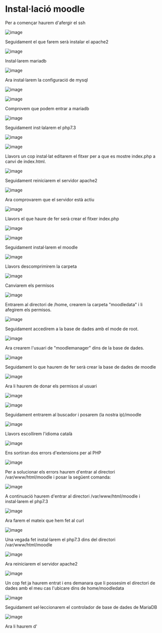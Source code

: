 # Instal·lació moodle

Per a començar haurem d'afergir el ssh

![image](https://user-images.githubusercontent.com/104194787/203824274-fd62dc35-e871-45dc-acc6-1bc5cbba4601.png)

Seguidament el que farem serà instalar el apache2

![image](https://user-images.githubusercontent.com/104194787/203826244-03deed88-4c73-4911-be4a-31f152a799b8.png)

Instal·larem mariadb

![image](https://user-images.githubusercontent.com/104194787/203828883-94047302-eca3-444b-abf6-1edb0d67dca3.png)

Ara instal·larem la configuració de mysql

![image](https://user-images.githubusercontent.com/104194787/203829044-413cea1b-9025-49b2-8778-dd1e240f279e.png)

![image](https://user-images.githubusercontent.com/104194787/203829255-4f6e9ea9-dace-4966-aae0-2f61e8874bf1.png)

Comprovem que podem entrar a mariadb

![image](https://user-images.githubusercontent.com/104194787/203829505-85769915-2306-4846-9830-08a7491055e7.png)

Seguidament inst·lalarem el php7.3

![image](https://user-images.githubusercontent.com/104194787/204018246-de9728ee-07d8-4fed-9d9a-93c347c49cda.png)

![image](https://user-images.githubusercontent.com/104194787/204019427-4269c1b4-e237-4e1a-b653-1b36c143ba54.png)

Llavors un cop instal·lat editarem el fitxer per a que es mostre index.php a canvi de index.html.

![image](https://user-images.githubusercontent.com/104194787/203830357-41550f08-b804-482e-bf19-09abe8a38cb7.png)

Seguidament reiniciarem el servidor apache2

![image](https://user-images.githubusercontent.com/104194787/203830529-d061e937-2c5b-4767-aab5-35f474ac4d16.png)

Ara comprovarem que el servidor està actiu

![image](https://user-images.githubusercontent.com/104194787/203830644-cea8b388-343f-46bd-99e5-01c2ff935665.png)

Llavors el que haure de fer serà crear el fitxer index.php

![image](https://user-images.githubusercontent.com/104194787/203830863-2bb81af0-3eac-4df9-8c80-d22ba5281646.png)

![image](https://user-images.githubusercontent.com/104194787/203831054-27d025fe-75b9-45b2-9a12-795054efb80e.png)

Seguidament instal·larem el moodle

![image](https://user-images.githubusercontent.com/104194787/203825041-658851f7-911d-459f-8373-f1ec01fdf778.png)

Llavors descomprimirem la carpeta

![image](https://user-images.githubusercontent.com/104194787/203831654-7f920b39-0965-4b81-ab26-0a9607b34722.png)

Canviarem els permisos

![image](https://user-images.githubusercontent.com/104194787/203831808-84422c65-2502-411d-9fff-c27b04f69ca8.png)

Entrarem al directori de /home, crearem la carpeta "moodledata" i li afegirem els permisos.

![image](https://user-images.githubusercontent.com/104194787/203832227-d41d9beb-fda7-4f40-a375-017bd0877bd1.png)

Seguidament accedirem a la base de dades amb el mode de root.

![image](https://user-images.githubusercontent.com/104194787/203832884-0179948d-fc81-4a53-ac97-1518934891d6.png)

Ara crearem l'usuari de "moodlemanager" dins de la base de dades.

![image](https://user-images.githubusercontent.com/104194787/203833375-839405b2-bdd1-4905-b358-e7c0e2f3c010.png)

Seguidament lo que haurem de fer serà crear la base de dades de moodle

![image](https://user-images.githubusercontent.com/104194787/203833463-d4029bc7-ca23-4a4c-9ece-af1f3857dbb6.png)

Ara li haurem de donar els permisos al usuari

![image](https://user-images.githubusercontent.com/104194787/203833718-e9842ea8-348f-499f-9406-725b5e63aed5.png)

![image](https://user-images.githubusercontent.com/104194787/203833848-a9a2d6e5-829b-4434-afe1-6f1153eaf0e6.png)

Seguidament entrarem al buscador i posarem (la nostra ip)/moodle

![image](https://user-images.githubusercontent.com/104194787/204021266-7f9c42f6-9c41-4564-ad4a-031758dd3fc6.png)

Llavors escollirem l'idioma català

![image](https://user-images.githubusercontent.com/104194787/205074962-5825650b-5c12-4b1d-ac65-7c9412bad06b.png)

Ens sortiran dos errors d'extensions per al PHP

![image](https://user-images.githubusercontent.com/104194787/205075294-f44832bb-9361-4386-8031-e962a52630a8.png)

Per a solucionar els errors haurem d'entrar al directori /var/www/html/moodle i posar la següent comanda:

![image](https://user-images.githubusercontent.com/104194787/205076133-7758d204-4981-4cd6-ab83-151b6b9606f0.png)

A continuació haurem d'entrar al directori /var/www/html/moodle i instal·larem el php7.3

![image](https://user-images.githubusercontent.com/104194787/205077470-ac6fbed8-cbf8-4da3-b299-a1e68789c5cd.png)

Ara farem el mateix que hem fet al curl

![image](https://user-images.githubusercontent.com/104194787/205077709-7f717a13-8b0d-4d68-be1a-f90f140ed5ad.png)

Una vegada fet instal·larem el php7.3 dins del directori /var/www/html/moodle

![image](https://user-images.githubusercontent.com/104194787/205078042-827df7de-6ecb-430b-9813-35c9225e9b30.png)

Ara reiniciarem el servidor apache2

![image](https://user-images.githubusercontent.com/104194787/205078299-b0a4afca-58d0-4ae2-b421-041dea4b6f11.png)

Un cop fet ja haurem entrat i ens demanara que li possesim el directori de dades amb el meu cas l'ubicare dins de home/moodledata

![image](https://user-images.githubusercontent.com/104194787/205079024-75c30000-0743-4fd3-9144-e1517c64a41b.png)

Seguidament sel·leccionarem el controlador de base de dades de MariaDB

![image](https://user-images.githubusercontent.com/104194787/205079214-adad6265-6b8e-485a-8010-74e26cbb7507.png)

Ara li haurem d'
